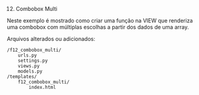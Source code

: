 12. Combobox Multi

Neste exemplo é mostrado como criar uma função na VIEW que renderiza uma combobox com múltiplas escolhas a partir dos 
dados de uma array.

Arquivos alterados ou adicionados:

    /f12_combobox_multi/
        urls.py
        settings.py
        views.py
        models.py
    /templates/
        f12_combobox_multi/
            index.html